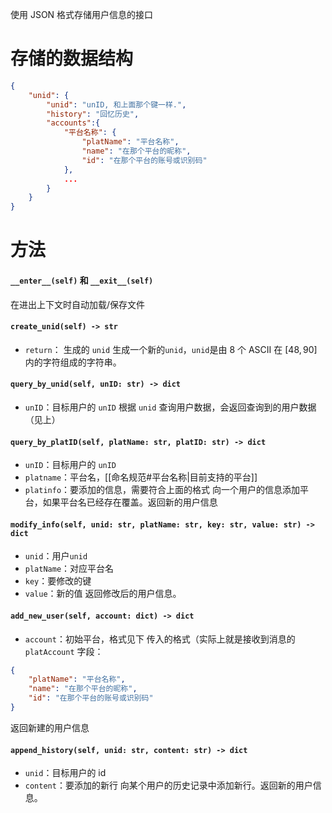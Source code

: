 使用 JSON 格式存储用户信息的接口

# 存储的数据结构
```JSON
{
	"unid": {	
		"unid": "unID, 和上面那个键一样.",
		"history": "回忆历史",
		"accounts":{
			"平台名称": {
				"platName": "平台名称",
				"name": "在那个平台的昵称",
				"id": "在那个平台的账号或识别码"
			},
			...
		}
	}
}
```
# 方法
#### `__enter__(self)` 和 `__exit__(self)`
在进出上下文时自动加载/保存文件
#### `create_unid(self) -> str`
 - `return`： 生成的 `unid`
生成一个新的`unid`，`unid`是由 8 个 ASCII 在 $[48,90]$ 内的字符组成的字符串。
#### `query_by_unid(self, unID: str) -> dict`
 - `unID`：目标用户的 `unID`
 根据 `unid` 查询用户数据，会返回查询到的用户数据（见上）
#### `query_by_platID(self, platName: str, platID: str) -> dict`
 - `unID`：目标用户的 `unID`
 - `platname`：平台名，[[命名规范#平台名称|目前支持的平台]]
 - `platinfo`：要添加的信息，需要符合上面的格式
向一个用户的信息添加平台，如果平台名已经存在覆盖。返回新的用户信息
#### `modify_info(self, unid: str, platName: str, key: str, value: str) -> dict`
 - `unid`：用户`unid`
 - `platName`：对应平台名
 - `key`：要修改的键
 - `value`：新的值
返回修改后的用户信息。
#### `add_new_user(self, account: dict) -> dict`
 - `account`：初始平台，格式见下
传入的格式（实际上就是接收到消息的 `platAccount` 字段：
```JSON
{
	"platName": "平台名称",
	"name": "在那个平台的昵称",
	"id": "在那个平台的账号或识别码"
}
```
返回新建的用户信息
#### `append_history(self, unid: str, content: str) -> dict`
 - `unid`：目标用户的 id
 - `content`：要添加的新行
 向某个用户的历史记录中添加新行。返回新的用户信息。
